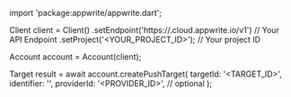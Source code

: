 import 'package:appwrite/appwrite.dart';

Client client = Client()
    .setEndpoint('https://<REGION>.cloud.appwrite.io/v1') // Your API Endpoint
    .setProject('<YOUR_PROJECT_ID>'); // Your project ID

Account account = Account(client);

Target result = await account.createPushTarget(
    targetId: '<TARGET_ID>',
    identifier: '<IDENTIFIER>',
    providerId: '<PROVIDER_ID>', // optional
);
